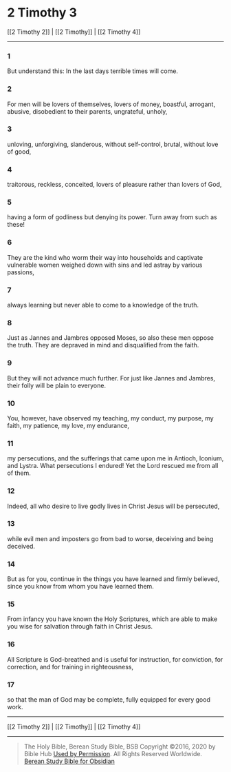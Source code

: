 # 2 Timothy 3

[[2 Timothy 2]] | [[2 Timothy]] | [[2 Timothy 4]]

---

### 1
But understand this: In the last days terrible times will come.

### 2
For men will be lovers of themselves, lovers of money, boastful, arrogant, abusive, disobedient to their parents, ungrateful, unholy,

### 3
unloving, unforgiving, slanderous, without self-control, brutal, without love of good,

### 4
traitorous, reckless, conceited, lovers of pleasure rather than lovers of God,

### 5
having a form of godliness but denying its power. Turn away from such as these!

### 6
They are the kind who worm their way into households and captivate vulnerable women weighed down with sins and led astray by various passions,

### 7
always learning but never able to come to a knowledge of the truth.

### 8
Just as Jannes and Jambres opposed Moses, so also these men oppose the truth. They are depraved in mind and disqualified from the faith.

### 9
But they will not advance much further. For just like Jannes and Jambres, their folly will be plain to everyone.

### 10
You, however, have observed my teaching, my conduct, my purpose, my faith, my patience, my love, my endurance,

### 11
my persecutions, and the sufferings that came upon me in Antioch, Iconium, and Lystra. What persecutions I endured! Yet the Lord rescued me from all of them.

### 12
Indeed, all who desire to live godly lives in Christ Jesus will be persecuted,

### 13
while evil men and imposters go from bad to worse, deceiving and being deceived.

### 14
But as for you, continue in the things you have learned and firmly believed, since you know from whom you have learned them.

### 15
From infancy you have known the Holy Scriptures, which are able to make you wise for salvation through faith in Christ Jesus.

### 16
All Scripture is God-breathed and is useful for instruction, for conviction, for correction, and for training in righteousness,

### 17
so that the man of God may be complete, fully equipped for every good work.

---

[[2 Timothy 2]] | [[2 Timothy]] | [[2 Timothy 4]]

---

> The Holy Bible, Berean Study Bible, BSB
> Copyright &copy;2016, 2020 by Bible Hub
> [Used by Permission](https://berean.bible/terms.htm). All Rights Reserved Worldwide.
> [Berean Study Bible for Obsidian](https://github.com/gapmiss/berean-study-bible-for-obsidian)</small>

